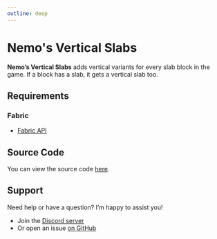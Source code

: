 ```yaml
---
outline: deep
---
```


# Nemo's Vertical Slabs

**Nemo’s Vertical Slabs** adds vertical variants for every slab block in the game. If a block has a slab, it gets a vertical slab too.

<!--@include: @/../templates/minecraft-note.md-->

## Requirements

### Fabric

- [Fabric API](https://www.curseforge.com/minecraft/mc-mods/fabric-api)

## Source Code

You can view the source code [here](https://github.com/NemoNotFound/NemosVerticalSlabs).

## Support

Need help or have a question? I’m happy to assist you!

- Join the [Discord server](https://discord.com/invite/yxs9dga)
- Or open an issue [on GitHub](https://github.com/NemoNotFound/NemosVerticalSlabs/issues)
